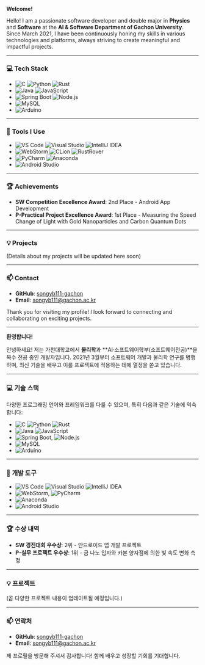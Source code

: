 **Welcome!**

Hello! I am a passionate software developer and double major in **Physics** and **Software** at the **AI & Software Department of Gachon University**. Since March 2021, I have been continuously honing my skills in various technologies and platforms, always striving to create meaningful and impactful projects.

---

### 💻 **Tech Stack**

- ![C](https://img.shields.io/badge/-C-00599C?logo=c&logoColor=white) ![Python](https://img.shields.io/badge/-Python-3776AB?logo=python&logoColor=white) ![Rust](https://img.shields.io/badge/-Rust-000000?logo=rust&logoColor=white)
- ![Java](https://img.shields.io/badge/-Java-007396?logo=java&logoColor=white) ![JavaScript](https://img.shields.io/badge/-JavaScript-F7DF1E?logo=javascript&logoColor=black)
- ![Spring Boot](https://img.shields.io/badge/-Spring%20Boot-6DB33F?logo=springboot&logoColor=white) ![Node.js](https://img.shields.io/badge/-Node.js-339933?logo=node.js&logoColor=white)
- ![MySQL](https://img.shields.io/badge/-MySQL-4479A1?logo=mysql&logoColor=white)
- ![Arduino](https://img.shields.io/badge/-Arduino-00979D?logo=arduino&logoColor=white)

---

### 🔧 **Tools I Use**

- ![VS Code](https://img.shields.io/badge/-VS%20Code-007ACC?logo=visual-studio-code&logoColor=white) ![Visual Studio](https://img.shields.io/badge/-Visual%20Studio-5C2D91?logo=visual-studio&logoColor=white) ![IntelliJ IDEA](https://img.shields.io/badge/-IntelliJ%20IDEA-000000?logo=intellij-idea&logoColor=white)
- ![WebStorm](https://img.shields.io/badge/-WebStorm-000000?logo=webstorm&logoColor=white) ![CLion](https://img.shields.io/badge/-CLion-000000?logo=clion&logoColor=white) ![RustRover](https://img.shields.io/badge/-RustRover-000000?logo=rust&logoColor=white)
- ![PyCharm](https://img.shields.io/badge/-PyCharm-000000?logo=pycharm&logoColor=white) ![Anaconda](https://img.shields.io/badge/-Anaconda-44A833?logo=anaconda&logoColor=white)
- ![Android Studio](https://img.shields.io/badge/-Android%20Studio-3DDC84?logo=android-studio&logoColor=white)

---

### 🏆 **Achievements**

- **SW Competition Excellence Award**: 2nd Place - Android App Development
- **P-Practical Project Excellence Award**: 1st Place - Measuring the Speed Change of Light with Gold Nanoparticles and Carbon Quantum Dots

---

### 💡 **Projects**

(Details about my projects will be updated here soon)

---

### 📫 **Contact**

- **GitHub**: [songyb111-gachon](https://github.com/songyb111-gachon)
- **Email**: songyb111@gachon.ac.kr

Thank you for visiting my profile! I look forward to connecting and collaborating on exciting projects.

---

**환영합니다!**

안녕하세요! 저는 가천대학교에서 **물리학**과 **AI·소프트웨어학부(소프트웨어전공)**을 복수 전공 중인 개발자입니다. 2021년 3월부터 소프트웨어 개발과 물리학 연구를 병행하며, 최신 기술을 배우고 이를 프로젝트에 적용하는 데에 열정을 쏟고 있습니다.

---

### 💻 **기술 스택**

다양한 프로그래밍 언어와 프레임워크를 다룰 수 있으며, 특히 다음과 같은 기술에 익숙합니다:

- ![C](https://img.shields.io/badge/-C-00599C?logo=c&logoColor=white) ![Python](https://img.shields.io/badge/-Python-3776AB?logo=python&logoColor=white) ![Rust](https://img.shields.io/badge/-Rust-000000?logo=rust&logoColor=white)
- ![Java](https://img.shields.io/badge/-Java-007396?logo=java&logoColor=white) ![JavaScript](https://img.shields.io/badge/-JavaScript-F7DF1E?logo=javascript&logoColor=black)
- ![Spring Boot](https://img.shields.io/badge/-Spring%20Boot-6DB33F?logo=springboot&logoColor=white), ![Node.js](https://img.shields.io/badge/-Node.js-339933?logo=node.js&logoColor=white)
- ![MySQL](https://img.shields.io/badge/-MySQL-4479A1?logo=mysql&logoColor=white)
- ![Arduino](https://img.shields.io/badge/-Arduino-00979D?logo=arduino&logoColor=white)

---

### 🔧 **개발 도구**

- ![VS Code](https://img.shields.io/badge/-VS%20Code-007ACC?logo=visual-studio-code&logoColor=white) ![Visual Studio](https://img.shields.io/badge/-Visual%20Studio-5C2D91?logo=visual-studio&logoColor=white) ![IntelliJ IDEA](https://img.shields.io/badge/-IntelliJ%20IDEA-000000?logo=intellij-idea&logoColor=white)
- ![WebStorm](https://img.shields.io/badge/-WebStorm-000000?logo=webstorm&logoColor=white), ![PyCharm](https://img.shields.io/badge/-PyCharm-000000?logo=pycharm&logoColor=white)
- ![Anaconda](https://img.shields.io/badge/-Anaconda-44A833?logo=anaconda&logoColor=white)
- ![Android Studio](https://img.shields.io/badge/-Android%20Studio-3DDC84?logo=android-studio&logoColor=white)

---

### 🏆 **수상 내역**

- **SW 경진대회 우수상**: 2위 - 안드로이드 앱 개발 프로젝트
- **P-실무 프로젝트 우수상**: 1위 - 금 나노 입자와 카본 양자점에 의한 빛 속도 변화 측정

---

### 💡 **프로젝트**

(곧 다양한 프로젝트 내용이 업데이트될 예정입니다.)

---

### 📫 **연락처**

- **GitHub**: [songyb111-gachon](https://github.com/songyb111-gachon)
- **Email**: songyb111@gachon.ac.kr

제 프로필을 방문해 주셔서 감사합니다! 함께 배우고 성장할 기회를 기대합니다.

